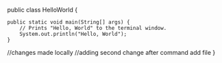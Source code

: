 public class HelloWorld {

    public static void main(String[] args) {
        // Prints "Hello, World" to the terminal window.
        System.out.println("Hello, World");
    }
//changes made locally
//adding second change after command add file
}
